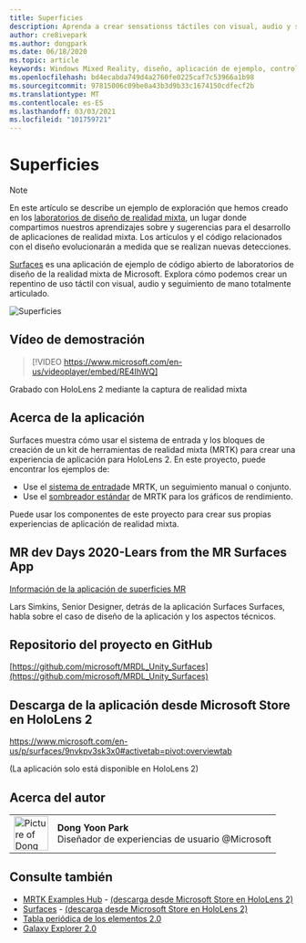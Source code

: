 ```yaml
---
title: Superficies
description: Aprenda a crear sensationss táctiles con visual, audio y seguimiento de mano articulados en la aplicación de ejemplo Surfaces.
author: cre8ivepark
ms.author: dongpark
ms.date: 06/18/2020
ms.topic: article
keywords: Windows Mixed Reality, diseño, aplicación de ejemplo, controles, MRTK, kit de herramientas de realidad mixta, Unity, aplicaciones de ejemplo, aplicaciones de ejemplo, código abierto, Microsoft Store, HoloLens, auriculares de realidad mixta, auriculares de realidad mixta de Windows, auriculares de realidad virtual
ms.openlocfilehash: bd4ecabda749d4a2760fe0225caf7c53966a1b98
ms.sourcegitcommit: 97815006c09be0a43b3d9b33c1674150cdfecf2b
ms.translationtype: MT
ms.contentlocale: es-ES
ms.lasthandoff: 03/03/2021
ms.locfileid: "101759721"
---
```

# <a name="surfaces"></a>Superficies

>[!NOTE]
>En este artículo se describe un ejemplo de exploración que hemos creado en los [laboratorios de diseño de realidad mixta](https://github.com/Microsoft/MRDesignLabs_Unity), un lugar donde compartimos nuestros aprendizajes sobre y sugerencias para el desarrollo de aplicaciones de realidad mixta. Los artículos y el código relacionados con el diseño evolucionarán a medida que se realizan nuevas detecciones.

[Surfaces](https://github.com/microsoft/MRDL_Unity_Surfaces)  es una aplicación de ejemplo de código abierto de laboratorios de diseño de la realidad mixta de Microsoft. Explora cómo podemos crear un repentino de uso táctil con visual, audio y seguimiento de mano totalmente articulado.

![Superficies](images/MRDL_Surfaces_1.jpg)

## <a name="demo-video"></a>Vídeo de demostración 

> [!VIDEO https://www.microsoft.com/en-us/videoplayer/embed/RE4IhWQ]

Grabado con HoloLens 2 mediante la captura de realidad mixta

## <a name="about-the-app"></a>Acerca de la aplicación

Surfaces muestra cómo usar el sistema de entrada y los bloques de creación de un kit de herramientas de realidad mixta (MRTK) para crear una experiencia de aplicación para HoloLens 2. En este proyecto, puede encontrar los ejemplos de:
- Use el [sistema de entrada](https://docs.microsoft.com/windows/mixed-reality/mrtk-docs/features/input/overview.md)de MRTK, un seguimiento manual o conjunto.
- Use el [sombreador estándar](https://docs.microsoft.com/windows/mixed-reality/mrtk-docs/configuration/mrtk-standard-shader.md) de MRTK para los gráficos de rendimiento.

Puede usar los componentes de este proyecto para crear sus propias experiencias de aplicación de realidad mixta.

## <a name="mr-dev-days-2020---learnings-from-the-mr-surfaces-app"></a>MR dev Days 2020-Lears from the MR Surfaces App

[Información de la aplicación de superficies MR](https://channel9.msdn.com/Shows/Docs-Mixed-Reality/Learnings-from-the-MR-Surfaces-App)

Lars Simkins, Senior Designer, detrás de la aplicación Surfaces Surfaces, habla sobre el caso de diseño de la aplicación y los aspectos técnicos.

## <a name="project-repository-on-github"></a>Repositorio del proyecto en GitHub

[https://github.com/microsoft/MRDL_Unity_Surfaces](https://github.com/microsoft/MRDL_Unity_Surfaces)

## <a name="download-app-from-microsoft-store-in-hololens-2"></a>Descarga de la aplicación desde Microsoft Store en HoloLens 2

https://www.microsoft.com/en-us/p/surfaces/9nvkpv3sk3x0#activetab=pivot:overviewtab

(La aplicación solo está disponible en HoloLens 2)

## <a name="about-the-author"></a>Acerca del autor

<table style="border-collapse:collapse" padding-left="0px">
<tr>
<td style="border-style: none" width="60px"><img alt="Picture of Dong Yoon Park" width="60" height="60" src="images/dongyoonpark.jpg"></td>
<td style="border-style: none"><b>Dong Yoon Park</b><br>Diseñador de experiencias de usuario @Microsoft</td>
</tr>
</table>

## <a name="see-also"></a>Consulte también

* [MRTK Examples Hub](https://docs.microsoft.com/windows/mixed-reality/mrtk-docs/features/example-scenes/example-hub.md) - [(descarga desde Microsoft Store en HoloLens 2)](https://www.microsoft.com/en-us/p/mrtk-examples-hub/9mv8c39l2sj4)
* [Surfaces](sampleapp-surfaces.md) - [(descarga desde Microsoft Store en HoloLens 2)](https://www.microsoft.com/en-us/p/surfaces/9nvkpv3sk3x0)
* [Tabla periódica de los elementos 2.0](https://medium.com/@dongyoonpark/bringing-the-periodic-table-of-the-elements-app-to-hololens-2-with-mrtk-v2-a6e3d8362158)
* [Galaxy Explorer 2.0](galaxy-explorer-update.md)
